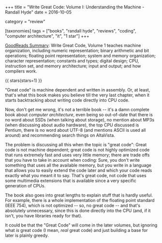 +++
title = "Write Great Code: Volume I: Understanding the Machine - Randall Hyde"
date = 2016-10-05

category = "review"

[taxonomies]
tags = ["books", "randall hyde", "reviews", "coding", "computer architecture",
"it", "1 star"]
+++

[GoodReads Summary](https://www.goodreads.com/book/show/35873018-write-great-code):
Write Great Code, Volume 1 teaches machine organization, including numeric
representation; binary arithmetic and bit operations; floating point
representation; system and memory organization; character representation;
constants and types; digital design; CPU, instruction set, and memory
architecture; input and output; and how compilers work.

<!-- more -->

{{ stars(stars=1) }}

"Great code" is machine dependent and written in assembly. Or, at least,
that's what this book makes you believe till the very last chapter, when it
starts backtracking about writing code directly into CPU code.

Now, don't get me wrong, it's not a terrible book -- it's a damn complete book
about *computer architecture*, even being so out-of-date that there is no word
about SSDs (when talking about storage), no mention about MP3s (when
discussing about audio hardware), the top CPU discussed is Pentium, there is
no word about UTF-8 (and mentions ASCII is used all around) and recommending
search things on AltaVista. 

The problem is discussing all this when the topic is "great code": Great code
is not machine dependent; great code is not highly optimized code that runs
extremely fast and uses very little memory; there are trade offs that you have
to take in account when coding: Sure, you don't write something that uses all
the available memory, but you write in a language that allows you to easily
extend the code later and which your code reads exactly what you meant it to
say. That's great code, not code that uses some multimedia extensions that is
available since a very specific generation of CPUs.

The book also goes into great lengths to explain stuff that is hardly useful.
For example, there is a whole implementation of the floating point standard
(IEEE 754), which is not optimized -- so, no great code -- and that's
absolutely unnecessary, since this is done directly into the CPU (and, if it
isn't, you have libraries ready for that).

It could be that the "Great Code" will come in the later volumes, but ignoring
what *is* great code (I mean, *real* great code) and just building a base for
later is plainly greedy.
